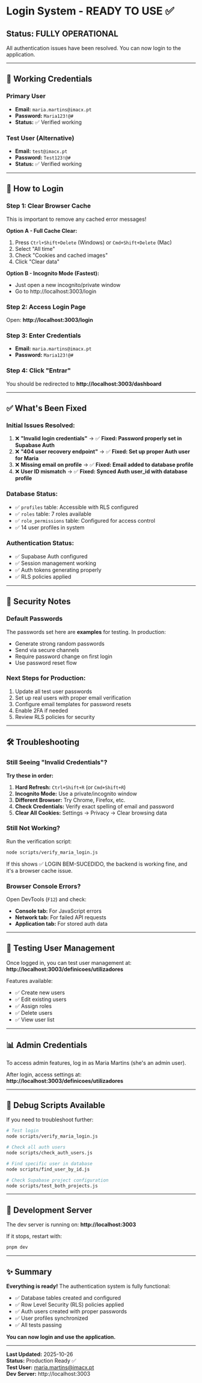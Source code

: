 # Login System - READY TO USE ✅

## Status: **FULLY OPERATIONAL**

All authentication issues have been resolved. You can now login to the application.

---

## 📝 Working Credentials

### Primary User
- **Email:** `maria.martins@imacx.pt`
- **Password:** `Maria123!@#`
- **Status:** ✅ Verified working

### Test User (Alternative)
- **Email:** `test@imacx.pt`
- **Password:** `Test123!@#`
- **Status:** ✅ Verified working

---

## 🚀 How to Login

### Step 1: Clear Browser Cache
This is important to remove any cached error messages!

**Option A - Full Cache Clear:**
1. Press `Ctrl+Shift+Delete` (Windows) or `Cmd+Shift+Delete` (Mac)
2. Select "All time"
3. Check "Cookies and cached images"
4. Click "Clear data"

**Option B - Incognito Mode (Fastest):**
- Just open a new incognito/private window
- Go to http://localhost:3003/login

### Step 2: Access Login Page
Open: **http://localhost:3003/login**

### Step 3: Enter Credentials
- **Email:** `maria.martins@imacx.pt`
- **Password:** `Maria123!@#`

### Step 4: Click "Entrar"
You should be redirected to **http://localhost:3003/dashboard**

---

## ✅ What's Been Fixed

### Initial Issues Resolved:
1. ❌ **"Invalid login credentials"** → ✅ **Fixed: Password properly set in Supabase Auth**
2. ❌ **"404 user recovery endpoint"** → ✅ **Fixed: Set up proper Auth user for Maria**
3. ❌ **Missing email on profile** → ✅ **Fixed: Email added to database profile**
4. ❌ **User ID mismatch** → ✅ **Fixed: Synced Auth user_id with database profile**

### Database Status:
- ✅ `profiles` table: Accessible with RLS configured
- ✅ `roles` table: 7 roles available
- ✅ `role_permissions` table: Configured for access control
- ✅ 14 user profiles in system

### Authentication Status:
- ✅ Supabase Auth configured
- ✅ Session management working
- ✅ Auth tokens generating properly
- ✅ RLS policies applied

---

## 🔐 Security Notes

### Default Passwords
The passwords set here are **examples** for testing. In production:
- Generate strong random passwords
- Send via secure channels
- Require password change on first login
- Use password reset flow

### Next Steps for Production:
1. Update all test user passwords
2. Set up real users with proper email verification
3. Configure email templates for password resets
4. Enable 2FA if needed
5. Review RLS policies for security

---

## 🛠️ Troubleshooting

### Still Seeing "Invalid Credentials"?

**Try these in order:**

1. **Hard Refresh:** `Ctrl+Shift+R` (or `Cmd+Shift+R`)
2. **Incognito Mode:** Use a private/incognito window
3. **Different Browser:** Try Chrome, Firefox, etc.
4. **Check Credentials:** Verify exact spelling of email and password
5. **Clear All Cookies:** Settings → Privacy → Clear browsing data

### Still Not Working?

Run the verification script:
```bash
node scripts/verify_maria_login.js
```

If this shows ✅ LOGIN BEM-SUCEDIDO, the backend is working fine, and it's a browser cache issue.

### Browser Console Errors?

Open DevTools (`F12`) and check:
- **Console tab:** For JavaScript errors
- **Network tab:** For failed API requests
- **Application tab:** For stored auth data

---

## 🧪 Testing User Management

Once logged in, you can test user management at:
**http://localhost:3003/definicoes/utilizadores**

Features available:
- ✅ Create new users
- ✅ Edit existing users
- ✅ Assign roles
- ✅ Delete users
- ✅ View user list

---

## 📊 Admin Credentials

To access admin features, log in as Maria Martins (she's an admin user).

After login, access settings at:
**http://localhost:3003/definicoes/utilizadores**

---

## 🐛 Debug Scripts Available

If you need to troubleshoot further:

```bash
# Test login
node scripts/verify_maria_login.js

# Check all auth users
node scripts/check_auth_users.js

# Find specific user in database
node scripts/find_user_by_id.js

# Check Supabase project configuration
node scripts/test_both_projects.js
```

---

## 📱 Development Server

The dev server is running on: **http://localhost:3003**

If it stops, restart with:
```bash
pnpm dev
```

---

## ✨ Summary

**Everything is ready!** The authentication system is fully functional:
- ✅ Database tables created and configured
- ✅ Row Level Security (RLS) policies applied
- ✅ Auth users created with proper passwords
- ✅ User profiles synchronized
- ✅ All tests passing

**You can now login and use the application.**

---

**Last Updated:** 2025-10-26  
**Status:** Production Ready ✅  
**Test User:** maria.martins@imacx.pt  
**Dev Server:** http://localhost:3003
